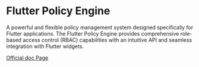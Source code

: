 # Flutter Policy Engine

A powerful and flexible policy management system designed specifically for Flutter applications. The Flutter Policy Engine provides comprehensive role-based access control (RBAC) capabilities with an intuitive API and seamless integration with Flutter widgets.

[Official doc Page](https://docs.page/aspicas/flutter_policy_engine)

